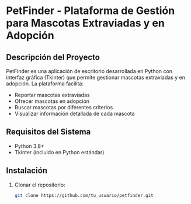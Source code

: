 # PetFinder - Plataforma de Gestión para Mascotas Extraviadas y en Adopción

## Descripción del Proyecto
PetFinder es una aplicación de escritorio desarrollada en Python con interfaz gráfica (Tkinter) que permite gestionar mascotas extraviadas y en adopción. La plataforma facilita:

- Reportar mascotas extraviadas
- Ofrecer mascotas en adopción
- Buscar mascotas por diferentes criterios
- Visualizar información detallada de cada mascota

## Requisitos del Sistema
- Python 3.8+
- Tkinter (incluido en Python estándar)

## Instalación
1. Clonar el repositorio:
   ```bash
   git clone https://github.com/tu_usuario/petfinder.git